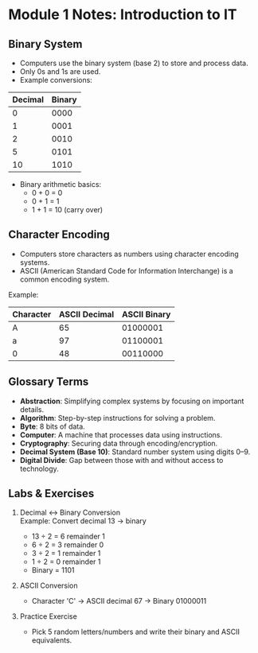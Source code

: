 # Module 1 Notes: Introduction to IT

## Binary System
- Computers use the binary system (base 2) to store and process data.
- Only 0s and 1s are used.
- Example conversions:

| Decimal | Binary |
|---------|--------|
| 0       | 0000   |
| 1       | 0001   |
| 2       | 0010   |
| 5       | 0101   |
| 10      | 1010   |

- Binary arithmetic basics:
  - 0 + 0 = 0  
  - 0 + 1 = 1  
  - 1 + 1 = 10 (carry over)

## Character Encoding
- Computers store characters as numbers using character encoding systems.
- ASCII (American Standard Code for Information Interchange) is a common encoding system.

Example:

| Character | ASCII Decimal | ASCII Binary |
|-----------|---------------|--------------|
| A         | 65            | 01000001     |
| a         | 97            | 01100001     |
| 0         | 48            | 00110000     |

## Glossary Terms
- **Abstraction**: Simplifying complex systems by focusing on important details.
- **Algorithm**: Step-by-step instructions for solving a problem.
- **Byte**: 8 bits of data.
- **Computer**: A machine that processes data using instructions.
- **Cryptography**: Securing data through encoding/encryption.
- **Decimal System (Base 10)**: Standard number system using digits 0–9.
- **Digital Divide**: Gap between those with and without access to technology.

## Labs & Exercises
1. Decimal ↔ Binary Conversion  
   Example: Convert decimal 13 → binary  
   - 13 ÷ 2 = 6 remainder 1  
   - 6 ÷ 2 = 3 remainder 0  
   - 3 ÷ 2 = 1 remainder 1  
   - 1 ÷ 2 = 0 remainder 1  
   - Binary = 1101

2. ASCII Conversion  
   - Character 'C' → ASCII decimal 67 → Binary 01000011

3. Practice Exercise  
   - Pick 5 random letters/numbers and write their binary and ASCII equivalents.
